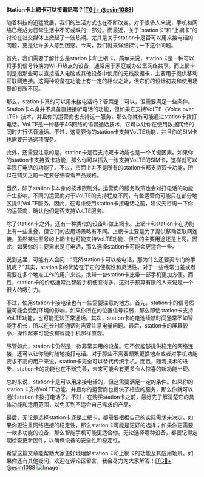 **Station卡上網卡可以接電話嗎？[[TG💪+ @esim1088](https://t.me/s/esim1088)]**

随着科技的迅猛发展，我们的生活方式也在不断改变。对于很多人来说，手机和网络已经成为日常生活中不可或缺的一部分。而最近，关于“station卡”和“上網卡”的讨论在社交媒体上掀起了一波热潮。尤其是关于station卡是否可以用来接电话的问题，更是让许多人感到困惑。今天，我们就来详细探讨一下这个问题。

首先，我们需要了解什么是station卡和上網卡。简单来说，station卡是一种可以将手机信号转换为Wi-Fi热点的设备，通常用于家庭或办公室网络共享。而上網卡则是指那些可以直接插入电脑或其他设备中使用的无线数据卡，主要用于提供移动互联网连接。这两种设备在功能上有一定的相似之处，但它们的设计初衷和使用场景却有所不同。

那么，station卡真的可以用来接电话吗？答案是：可以，但需要满足一些条件。Station卡本身并不具备直接接听电话的功能，但如果它支持VoLTE（Voice over LTE）技术，并且你的运营商也支持这一服务，那么你就有可能通过station卡拨打电话。VoLTE是一种基于4G网络的语音通话技术，它可以让你在使用数据网络的同时进行语音通话。不过，这需要你的station卡支持VoLTE功能，并且你的SIM卡也需要开通这项服务。

此外，还需要注意的是，station卡是否支持双卡功能也是一个关键因素。如果你的station卡支持双卡功能，那么你可以插入一张支持VoLTE的SIM卡，这样就可以实现打电话的功能了。不过，市面上并不是所有的station卡都支持双卡功能，所以在购买之前一定要仔细查看产品规格。

当然，除了station卡本身的技术限制外，运营商的服务政策也会对打电话的功能产生影响。不同的运营商对于VoLTE的支持程度不同，有些运营商可能只在部分地区提供VoLTE服务。因此，在考虑使用station卡接电话之前，建议先咨询一下你的运营商，确认他们是否支持VoLTE服务。

除了station卡之外，还有一种类似的设备叫做上網卡。上網卡和station卡在功能上有一些重叠，但它们的应用场景略有不同。上網卡主要是为了提供移动互联网连接，虽然某些型号的上網卡也可能支持VoLTE功能，但它的主要用途还是上网。因此，如果你的主要需求是打电话，那么选择station卡可能会更适合一些。

说到这里，可能有人会问：“既然station卡可以接电话，那为什么还要买专门的手机呢？”其实，station卡的优势在于它的便携性和灵活性。对于一些经常出差或者需要在多个地点工作的用户来说，携带一台station卡比带一部手机更加方便。而且，station卡的价格通常比智能手机便宜得多，这对于预算有限的人来说是一个很大的吸引力。

不过，使用station卡接电话也有一些需要注意的地方。首先，station卡的信号质量可能会受到环境的影响。如果你所在的位置信号较弱，那么即使station卡支持VoLTE功能，也可能无法正常通话。其次，station卡的电池续航时间通常不如智能手机长，所以在长时间通话时需要注意电量问题。最后，station卡的屏幕较小，操作起来可能没有智能手机那样直观。

尽管如此，station卡仍然是一款非常实用的设备。它不仅能够提供稳定的网络连接，还可以让你随时随地接打电话。对于那些不需要频繁更换地点或者对手机功能要求不高的用户来说，station卡完全可以替代传统手机。而且，随着技术的进步，station卡的功能也在不断完善，未来可能会有更多令人惊喜的新功能出现。

总的来说，station卡是可以用来接电话的，但这需要满足一定的条件。如果你的station卡支持VoLTE功能，并且你的运营商也提供了相应的服务，那么你就可以通过station卡拨打电话了。不过，在购买station卡之前，最好先了解清楚它的具体功能和适用范围，以免买到不适合自己需求的产品。

最后，无论是选择station卡还是上網卡，都需要根据自己的实际需求来决定。如果你更注重网络连接的稳定性，那么station卡可能是更好的选择；如果你更需要一款多功能的设备，那么智能手机可能更适合你。无论选择哪种设备，都要记得定期检查更新固件，以确保设备的安全性和稳定性。

希望这篇文章能帮助大家更好地理解station卡和上網卡的功能及其应用场景。如果你还有其他疑问，欢迎在评论区留言，我会尽力为大家解答！[[TG💪+ @esim1088](https://t.me/s/esim1088) ![Image](https://i.postimg.cc/4NQfJmqS/Snipaste-2025-05-13-00-14-12.png)]